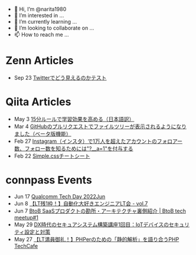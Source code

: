 - 👋 Hi, I’m @narita1980
- 👀 I’m interested in ...
- 🌱 I’m currently learning ...
- 💞️ I’m looking to collaborate on ...
- 📫 How to reach me ...

# Zenn Articles

<!-- profile updater begin: zenn -->
- Sep 23 [Twitterでどう見えるのかテスト](https://zenn.dev/narita1980/articles/cbb21f8d7f785752d6ac)
<!-- profile updater end: zenn -->

# Qiita Articles

<!-- profile updater begin: qiita -->
- May 3 [15分ルールで学習効果を高める（日本語訳）](https://qiita.com/narita1980/items/d0ad5246344fc6e4380f)
- Mar 4 [GitHubのプルリクエストでファイルツリーが表示されるようになりました（ベータ版機能）](https://qiita.com/narita1980/items/bee2c5232342a51e0415)
- Feb 27 [Instagram（インスタ）で1万人を超えたアカウントのフォロアー数、フォロー数を知るためには"?__a=1"を付与する](https://qiita.com/narita1980/items/630b7014fa893461b991)
- Feb 22 [Simple.cssチートシート](https://qiita.com/narita1980/items/fd2ccf0e91944aab9fd5)
<!-- profile updater end: qiita -->

# connpass Events

<!-- profile updater begin: connpass -->
- Jun 17 [Qualcomm Tech Day 2022Jun](https://apss.connpass.com/event/248565/)
- Jun 8 [【LT残1枠！】自動化大好きエンジニアLT会 - vol.7](https://rakus.connpass.com/event/245663/)
- Jun 7 [BtoB SaaSプロダクトの勘所・アーキテクチャ裏側紹介 | BtoB tech meetup#1](https://btob-tech.connpass.com/event/247407/)
- May 29 [DX時代のセキュアシステム構築講座1回目：IoTデバイスのセキュリティ設定と対策](https://mgt-college.connpass.com/event/248161/)
- May 27 [【LT満員御礼！】PHPerのための「静的解析」を語り合うPHP TechCafe](https://rakus.connpass.com/event/245646/)
<!-- profile updater end: connpass -->

<!---
narita1980/narita1980 is a ✨ special ✨ repository because its `README.md` (this file) appears on your GitHub profile.
You can click the Preview link to take a look at your changes.
--->
